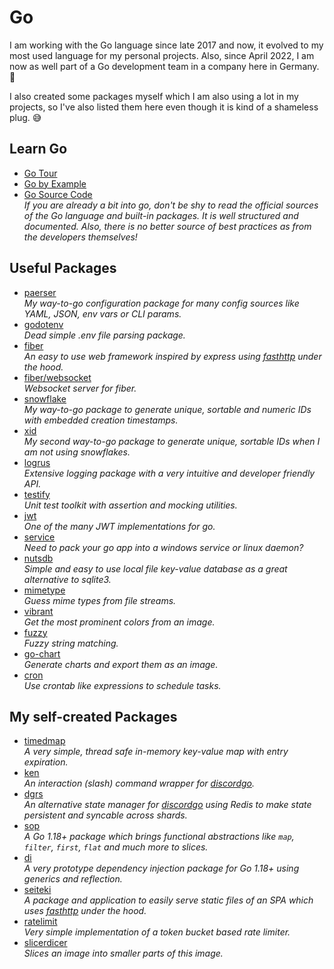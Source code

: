 # Go
I am working with the Go language since late 2017 and now, it evolved to my most used language for my personal projects. Also, since April 2022, I am now as well part of a Go development team in a company here in Germany. 🥳

I also created some packages myself which I am also using a lot in my projects, so I've also listed them here even though it is kind of a shameless plug. 😅

## Learn Go
- [Go Tour](https://go.dev/tour)
- [Go by Example](https://gobyexample.com/)
- [Go Source Code](https://github.com/golang/go/)  
  *If you are already a bit into go, don't be shy to read the official sources of the Go language and built-in packages. It is well structured and documented. Also, there is no better source of best practices as from the developers themselves!*

## Useful Packages
- [paerser](https://github.com/traefik/paerser)  
  *My way-to-go configuration package for many config sources like YAML, JSON, env vars or CLI params.*
- [godotenv](https://github.com/joho/godotenv)  
  *Dead simple .env file parsing package.*
- [fiber](https://github.com/gofiber/fiber)  
  *An easy to use web framework inspired by express using [fasthttp](https://github.com/valyala/fasthttp) under the hood.*
- [fiber/websocket](https://github.com/gofiber/websocket)  
  *Websocket server for fiber.*
- [snowflake](https://github.com/bwmarrin/snowflake)  
  *My way-to-go package to generate unique, sortable and numeric IDs with embedded creation timestamps.*
- [xid](https://github.com/rs/xid)  
  *My second way-to-go package to generate unique, sortable IDs when I am not using snowflakes.*
- [logrus](https://github.com/sirupsen/logrus)  
  *Extensive logging package with a very intuitive and developer friendly API.*
- [testify](https://github.com/stretchr/testify)  
  *Unit test toolkit with assertion and mocking utilities.*
- [jwt](https://github.com/golang-jwt/jwt)  
  *One of the many JWT implementations for go.*
- [service](https://github.com/kardianos/service)  
  *Need to pack your go app into a windows service or linux daemon?*
- [nutsdb](https://github.com/xujiajun/nutsdb)  
  *Simple and easy to use local file key-value database as a great alternative to sqlite3.*
- [mimetype](https://github.com/gabriel-vasile/mimetype)  
  *Guess mime types from file streams.*
- [vibrant](https://github.com/dayvonjersen/vibrant)  
  *Get the most prominent colors from an image.*
- [fuzzy](https://github.com/sahilm/fuzzy)  
  *Fuzzy string matching.*
- [go-chart](https://github.com/wcharczuk/go-chart)  
  *Generate charts and export them as an image.*
- [cron](https://github.com/robfig/cron)  
  *Use crontab like expressions to schedule tasks.*

## My self-created Packages
- [timedmap](https://github.com/zekrotja/timedmap)  
  *A very simple, thread safe in-memory key-value map with entry expiration.*
- [ken](https://github.com/zekroTJA/ken)  
  *An interaction (slash) command wrapper for [discordgo](https://github.com/bwmarrin/discordgo).*
- [dgrs](https://github.com/zekroTJA/dgrs)  
  *An alternative state manager for [discordgo](https://github.com/bwmarrin/discordgo) using Redis to make state persistent and syncable across shards.*
- [sop](https://github.com/zekroTJA/sop)  
  *A Go 1.18+ package which brings functional abstractions like `map`, `filter`, `first`, `flat` and much more to slices.*
- [di](https://github.com/zekroTJA/di)  
  *A very prototype dependency injection package for Go 1.18+ using generics and reflection.*
- [seiteki](https://github.com/zekroTJA/seiteki)  
  *A package and application to easily serve static files of an SPA which uses [fasthttp](https://github.com/valyala/fasthttp) under the hood.*
- [ratelimit](https://github.com/zekroTJA/ratelimit)  
  *Very simple implementation of a token bucket based rate limiter.*
- [slicerdicer](https://github.com/zekroTJA/slicerdicer)  
  *Slices an image into smaller parts of this image.*
